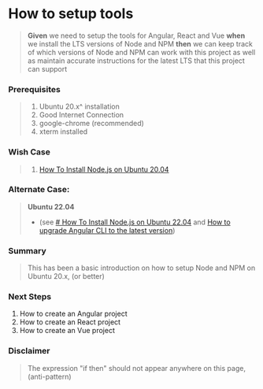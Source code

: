 # How to setup tools

> **Given** we need to setup the tools for Angular, React and Vue **when** we install the LTS versions of Node and NPM **then** we can keep track of which versions of Node and NPM can work with this project as well as maintain accurate instructions for the latest LTS that this project can support

### Prerequisites

> 1. Ubuntu 20.x^ installation
> 2. Good Internet Connection
> 3. google-chrome (recommended)
> 4. xterm installed

### Wish Case

> 1. [How To Install Node.js on Ubuntu 20.04](https://www.digitalocean.com/community/tutorials/how-to-install-node-js-on-ubuntu-20-04)

### Alternate Case:

> **Ubuntu 22.04**
>
> - (see [# How To Install Node.js on Ubuntu 22.04](https://www.digitalocean.com/community/tutorials/how-to-install-node-js-on-ubuntu-22-04)
>   and [How to upgrade Angular CLI to the latest version](https://stackoverflow.com/questions/43931986/how-to-upgrade-angular-cli-to-the-latest-version))

### Summary

> This has been a basic introduction on how to setup Node and NPM on Ubuntu 20.x, (or better)

### Next Steps

1.  How to create an Angular project
2.  How to create an React project
3.  How to create an Vue project

### Disclaimer

> The expression "if then" should not appear anywhere on this page, (anti-pattern)
